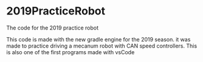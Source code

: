 # 2019PracticeRobot
The code for the 2019 practice robot

This code is made with the new gradle engine for the 2019 season.
it was made to practice driving a mecanum robot with CAN speed controllers. 
This is also one of the first programs made with vsCode
